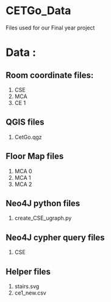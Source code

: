 # CETGo_Data
Files used for our Final year project


# Data :

## Room coordinate files: 

1. CSE
1. MCA
1. CE 1

## QGIS files
1. CetGo.qgz


## Floor Map files
1. MCA 0
1. MCA 1
1. MCA 2

## Neo4J python files
1. create_CSE_ugraph.py

## Neo4J cypher query files
1. CSE

## Helper files
1. stairs.svg
1. ce1_new.csv